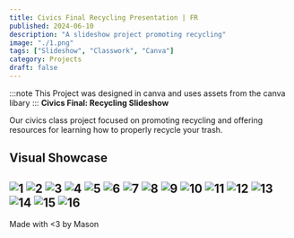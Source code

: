 ```yaml
---
title: Civics Final Recycling Presentation | FR  
published: 2024-06-10  
description: "A slideshow project promoting recycling"  
image: "./1.png"  
tags: ["Slideshow", "Classwork", "Canva"]  
category: Projects  
draft: false
---
```

:::note
This Project was designed in canva and uses assets from the canva libary
:::
**Civics Final: Recycling Slideshow**

Our civics class project focused on promoting recycling and offering resources for learning how to properly recycle your trash.

## Visual Showcase

![1](https://github.com/11ason/Sitefiles/blob/main/Civics%20recycling%20presentation/1.png?raw=true)
![2](https://github.com/11ason/Sitefiles/blob/main/Civics%20recycling%20presentation/2.png?raw=true)
![3](https://github.com/11ason/Sitefiles/blob/main/Civics%20recycling%20presentation/3.png?raw=true)
![4](https://github.com/11ason/Sitefiles/blob/main/Civics%20recycling%20presentation/4.png?raw=true)
![5](https://github.com/11ason/Sitefiles/blob/main/Civics%20recycling%20presentation/5.png?raw=true)
![6](https://github.com/11ason/Sitefiles/blob/main/Civics%20recycling%20presentation/6.png?raw=true)
![7](https://github.com/11ason/Sitefiles/blob/main/Civics%20recycling%20presentation/7.png?raw=true)
![8](https://github.com/11ason/Sitefiles/blob/main/Civics%20recycling%20presentation/8.png?raw=true)
![9](https://github.com/11ason/Sitefiles/blob/main/Civics%20recycling%20presentation/9.png?raw=true)
![10](https://github.com/11ason/Sitefiles/blob/main/Civics%20recycling%20presentation/10.png?raw=true)
![11](https://github.com/11ason/Sitefiles/blob/main/Civics%20recycling%20presentation/11.png?raw=true)
![12](https://github.com/11ason/Sitefiles/blob/main/Civics%20recycling%20presentation/12.png?raw=true)
![13](https://github.com/11ason/Sitefiles/blob/main/Civics%20recycling%20presentation/13.png?raw=true)
![14](https://github.com/11ason/Sitefiles/blob/main/Civics%20recycling%20presentation/14.png?raw=true)
![15](https://github.com/11ason/Sitefiles/blob/main/Civics%20recycling%20presentation/15.png?raw=true)
![16](https://github.com/11ason/Sitefiles/blob/main/Civics%20recycling%20presentation/16.png?raw=true)
---

Made with <3 by Mason